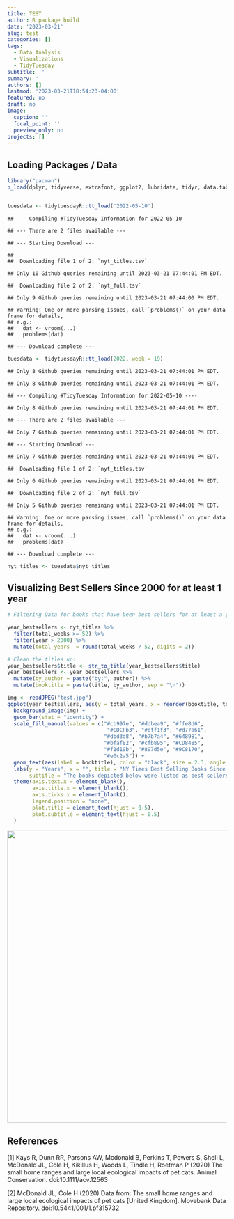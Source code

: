 ```yaml
---
title: TEST
author: R package build
date: '2023-03-21'
slug: test
categories: []
tags:
  - Data Analysis
  - Visualizations
  - TidyTuesday
subtitle: ''
summary: ''
authors: []
lastmod: '2023-03-21T18:54:23-04:00'
featured: no
draft: no
image:
  caption: ''
  focal_point: ''
  preview_only: no
projects: []
---
```

## Loading Packages / Data


```r
library("pacman") 
p_load(dplyr, tidyverse, extrafont, ggplot2, lubridate, tidyr, data.table, rlist, xlsx, tidytuesdayR, ggpubr, jpeg)


tuesdata <- tidytuesdayR::tt_load('2022-05-10')
```

```
## --- Compiling #TidyTuesday Information for 2022-05-10 ----
```

```
## --- There are 2 files available ---
```

```
## --- Starting Download ---
```

```
## 
## 	Downloading file 1 of 2: `nyt_titles.tsv`
```

```
## Only 10 Github queries remaining until 2023-03-21 07:44:01 PM EDT.
```

```
## 	Downloading file 2 of 2: `nyt_full.tsv`
```

```
## Only 9 Github queries remaining until 2023-03-21 07:44:00 PM EDT.
```

```
## Warning: One or more parsing issues, call `problems()` on your data frame for details,
## e.g.:
##   dat <- vroom(...)
##   problems(dat)
```

```
## --- Download complete ---
```

```r
tuesdata <- tidytuesdayR::tt_load(2022, week = 19)
```

```
## Only 8 Github queries remaining until 2023-03-21 07:44:01 PM EDT.
```

```
## Only 8 Github queries remaining until 2023-03-21 07:44:01 PM EDT.
```

```
## --- Compiling #TidyTuesday Information for 2022-05-10 ----
```

```
## Only 8 Github queries remaining until 2023-03-21 07:44:01 PM EDT.
```

```
## --- There are 2 files available ---
```

```
## Only 7 Github queries remaining until 2023-03-21 07:44:01 PM EDT.
```

```
## --- Starting Download ---
```

```
## Only 7 Github queries remaining until 2023-03-21 07:44:01 PM EDT.
```

```
## 	Downloading file 1 of 2: `nyt_titles.tsv`
```

```
## Only 6 Github queries remaining until 2023-03-21 07:44:01 PM EDT.
```

```
## 	Downloading file 2 of 2: `nyt_full.tsv`
```

```
## Only 5 Github queries remaining until 2023-03-21 07:44:01 PM EDT.
```

```
## Warning: One or more parsing issues, call `problems()` on your data frame for details,
## e.g.:
##   dat <- vroom(...)
##   problems(dat)
```

```
## --- Download complete ---
```

```r
nyt_titles <- tuesdata$nyt_titles
```
## Visualizing Best Sellers Since 2000 for at least 1 year


```r
# Filtering Data for books that have been best sellers for at least a year

year_bestsellers <- nyt_titles %>%
  filter(total_weeks >= 52) %>%
  filter(year > 2000) %>%
  mutate(total_years  = round(total_weeks / 52, digits = 2)) 

# Clean the titles up:
year_bestsellers$title <- str_to_title(year_bestsellers$title)
year_bestsellers <- year_bestsellers %>% 
  mutate(by_author = paste("by:", author)) %>% 
  mutate(booktitle = paste(title, by_author, sep = "\n"))

img <- readJPEG("test.jpg")
ggplot(year_bestsellers, aes(y = total_years, x = reorder(booktitle, total_years), fill =booktitle)) + 
  background_image(img) + 
  geom_bar(stat = "identity") +
  scale_fill_manual(values = c("#cb997e", "#ddbea9", "#ffe8d6", 
                                "#CDCFb3", "#eff1f3", "#d77a61", 
                               "#dbd3d8", "#b7b7a4", "#648981", 
                               "#bfaf82", "#cfb895", "#CD8485", 
                               "#f1d19b", "#897d5e", "#9C8170", 
                               "#e0c2a5")) + 
  geom_text(aes(label = booktitle), color = "black", size = 2.3, angle = 270, position=position_stack(vjust=0.5)) + 
  labs(y = "Years", x = "", title = "NY Times Best Selling Books Since 2000",
       subtitle = "The books depicted below were listed as best sellers for at least 52 consecutive weeks.") +
  theme(axis.text.x = element_blank(),
        axis.title.x = element_blank(),
        axis.ticks.x = element_blank(), 
        legend.position = "none", 
        plot.title = element_text(hjust = 0.5),
        plot.subtitle = element_text(hjust = 0.5)
  )
```

<img src="{{< blogdown/postref >}}index.en_files/figure-html/unnamed-chunk-2-1.png" width="672" />


## References

[1] Kays R, Dunn RR, Parsons AW, Mcdonald B, Perkins T, Powers S, Shell L, McDonald JL, Cole H, Kikillus H, Woods L, Tindle H, Roetman P (2020) The small home ranges and large local ecological impacts of pet cats. Animal Conservation. doi:10.1111/acv.12563

[2] McDonald JL, Cole H (2020) Data from: The small home ranges and large local ecological impacts of pet cats [United Kingdom]. Movebank Data Repository. doi:10.5441/001/1.pf315732

